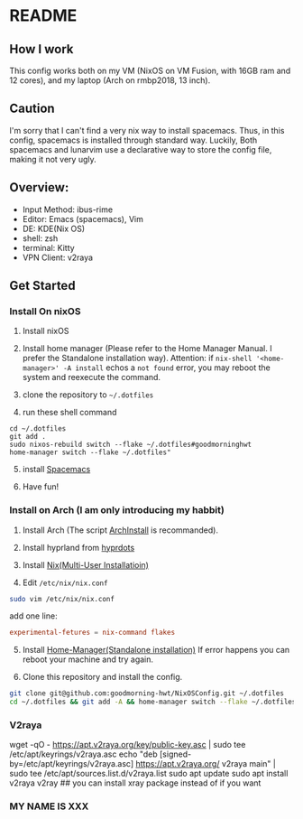 # README

## How I work
This config works both on my VM (NixOS on VM Fusion, with 16GB ram and 12 cores), and my laptop (Arch on rmbp2018, 13 inch).

## Caution
I'm sorry that I can't find a very nix way to install spacemacs. Thus, in this config, spacemacs is installed through standard way. Luckily, Both spacemacs and lunarvim use a declarative way to store the config file, making it not very ugly.

## Overview:
- Input Method: ibus-rime
- Editor: Emacs (spacemacs), Vim
- DE: KDE(Nix OS)
- shell: zsh
- terminal: Kitty
- VPN Client: v2raya


## Get Started

### Install On nixOS
1. Install nixOS

2. Install home manager (Please refer to the Home Manager Manual. I prefer the Standalone installation way). Attention: if `nix-shell '<home-manager>' -A install` echos a `not found` error, you may reboot the system and reexecute the command.

3. clone the repository to `~/.dotfiles`

4. run these shell command
```shell
cd ~/.dotfiles
git add .
sudo nixos-rebuild switch --flake ~/.dotfiles#goodmorninghwt
home-manager switch --flake ~/.dotfiles"
```

5. install [Spacemacs](https://www.spacemacs.org)

6. Have fun!


### Install on Arch (I am only introducing my habbit)
1. Install Arch (The script [ArchInstall](https://github.com/archlinux/archinstall) is recommanded).

2. Install hyprland from [hyprdots](https://github.com/prasanthrangan/hyprdots)

3. Install [Nix(Multi-User Installatioin)](https://nixos.org/download)

4. Edit `/etc/nix/nix.conf`
```sh
sudo vim /etc/nix/nix.conf
```

add one line:
```conf
experimental-fetures = nix-command flakes
```

5. Install [Home-Manager(Standalone installation)](https://nix-community.github.io/home-manager/)
If error happens you can reboot your machine and try again.

6. Clone this repository and install the config.
```sh
git clone git@github.com:goodmorning-hwt/NixOSConfig.git ~/.dotfiles
cd ~/.dotfiles && git add -A && home-manager switch --flake ~/.dotfiles.
```

### V2raya

wget -qO - https://apt.v2raya.org/key/public-key.asc | sudo tee /etc/apt/keyrings/v2raya.asc
echo "deb [signed-by=/etc/apt/keyrings/v2raya.asc] https://apt.v2raya.org/ v2raya main" | sudo tee /etc/apt/sources.list.d/v2raya.list
sudo apt update
sudo apt install v2raya v2ray ## you can install xray package instead of if you want

### MY NAME IS XXX

